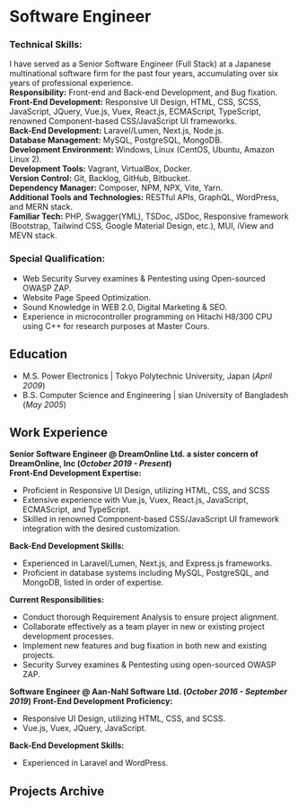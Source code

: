 # Software Engineer 

### Technical Skills: 
I have served as a Senior Software Engineer (Full Stack) at a Japanese multinational software firm for the past four years,
accumulating over six years of professional experience.\
**Responsibility:** Front-end and Back-end Development, and Bug fixation.\
**Front-End Development:** Responsive UI Design, HTML, CSS, SCSS, JavaScript, JQuery, Vue.js, Vuex, React.js, ECMAScript,
TypeScript, renowned Component-based CSS/JavaScript UI frameworks.\
**Back-End Development:** Laravel/Lumen, Next.js, Node.js.\
**Database Management:** MySQL, PostgreSQL, MongoDB.\
**Development Environment:** Windows, Linux (CentOS, Ubuntu, Amazon Linux 2).\
**Development Tools:** Vagrant, VirtualBox, Docker.\
**Version Control:** Git, Backlog, GitHub, Bitbucket.\
**Dependency Manager:** Composer, NPM, NPX, Vite, Yarn.\
**Additional Tools and Technologies:** RESTful APIs, GraphQL, WordPress, and MERN stack.\
**Familiar Tech:** PHP, Swagger(YML), TSDoc, JSDoc, Responsive framework (Bootstrap, Tailwind CSS, Google Material Design,
etc.), MUI, iView and MEVN stack.

### Special Qualification:

- Web Security Survey examines & Pentesting using Open-sourced OWASP ZAP.
- Website Page Speed Optimization.
- Sound Knowledge in WEB 2.0, Digital Marketing & SEO.
- Experience in microcontroller programming on Hitachi H8/300 CPU using C++ for research purposes at Master Cours.


## Education					       		
- M.S. Power Electronics | Tokyo Polytechnic University, Japan (_April 2009_)
- B.S. Computer Science and Engineering | sian University of Bangladesh (_May 2005_)

## Work Experience
**Senior Software Engineer @ DreamOnline Ltd. a sister concern of DreamOnline, Inc (_October 2019 - Present_)**\
**Front-End Development Expertise:**
- Proficient in Responsive UI Design, utilizing HTML, CSS, and SCSS
- Extensive experience with Vue.js, Vuex, React.js, JavaScript, ECMAScript, and TypeScript.
- Skilled in renowned Component-based CSS/JavaScript UI framework integration with the desired customization.

**Back-End Development Skills:**
- Experienced in Laravel/Lumen, Next.js, and Express.js frameworks.
- Proficient in database systems including MySQL, PostgreSQL, and MongoDB, listed in order of expertise.

**Current Responsibilities:**
 - Conduct thorough Requirement Analysis to ensure project alignment.
 - Collaborate effectively as a team player in new or existing project development processes.
 - Implement new features and bug fixation in both new and existing projects.
 - Security Survey examines & Pentesting using open-sourced OWASP ZAP.

**Software Engineer @ Aan-Nahl Software Ltd. (_October 2016 - September 2019_)**
**Front-End Development Proficiency:**
- Responsive UI Design, utilizing HTML, CSS, and SCSS.
- Vue.js, Vuex, JQuery, JavaScript.

**Back-End Development Skills:**
- Experienced in Laravel and WordPress.


## Projects Archive

